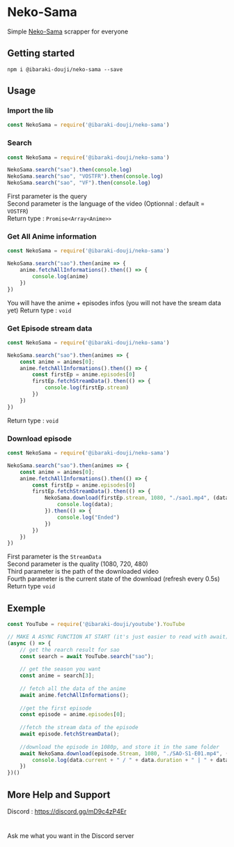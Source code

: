 # Neko-Sama
Simple [Neko-Sama](https://neko-sama.fr) scrapper for everyone
## Getting started
`npm i @ibaraki-douji/neko-sama --save`

## Usage

### Import the lib
```js
const NekoSama = require('@ibaraki-douji/neko-sama')
```

### Search
```js
const NekoSama = require('@ibaraki-douji/neko-sama')

NekoSama.search("sao").then(console.log)
NekoSama.search("sao", "VOSTFR").then(console.log)
NekoSama.search("sao", "VF").then(console.log)
```
First parameter is the query\
Second parameter is the language of the video (Optionnal : default = `VOSTFR`)\
Return type : `Promise<Array<Anime>>`

### Get All Anime information
```js
const NekoSama = require('@ibaraki-douji/neko-sama')

NekoSama.search("sao").then(anime => {
    anime.fetchAllInformations().then(() => {
        console.log(anime)
    })
})
```
You will have the anime + episodes infos (you will not have the sream data yet)
Return type : `void`

### Get Episode stream data
```js
const NekoSama = require('@ibaraki-douji/neko-sama')

NekoSama.search("sao").then(animes => {
    const anime = animes[0];
    anime.fetchAllInformations().then(() => {
        const firstEp = anime.episodes[0]
        firstEp.fetchStreamData().then(() => {
            console.log(firstEp.stream)
        })
    })
})
```
Return type : `void`

### Download episode
```js
const NekoSama = require('@ibaraki-douji/neko-sama')

NekoSama.search("sao").then(animes => {
    const anime = animes[0];
    anime.fetchAllInformations().then(() => {
        const firstEp = anime.episodes[0]
        firstEp.fetchStreamData().then(() => {
            NekoSama.download(firstEp.stream, 1080, "./sao1.mp4", (data) => {
                console.log(data);
            }).then(() => {
                console.log("Ended")
            })
        })
    })
})
```
First parameter is the `StreamData`\
Second parameter is the quality (1080, 720, 480)\
Third parameter is the path of the downloaded video\
Fourth parameter is the current state of the download (refresh every 0.5s)\
Return type `void`

## Exemple
```js
const YouTube = require('@ibaraki-douji/youtube').YouTube

// MAKE A ASYNC FUNCTION AT START (it's just easier to read with await)
(async () => {
    // get the rearch result for sao
    const search = await YouTube.search("sao");
    
    // get the season you want
    const anime = search[3];
    
    // fetch all the data of the anime
    await anime.fetchAllInformations();
    
    //get the first episode
    const episode = anime.episodes[0];
    
    //fetch the stream data of the episode
    await episode.fetchStreamData();
    
    //download the episode in 1080p, and store it in the same folder
    await NekoSama.download(episode.Stream, 1080, "./SAO-S1-E01.mp4", (data) => {
        console.log(data.current + " / " + data.duration + " | " + data.speed + "x");
    })
})()
```

## More Help and Support
Discord : https://discord.gg/mD9c4zP4Er
#
Ask me what you want  in the Discord server